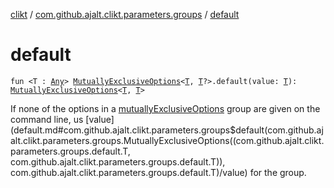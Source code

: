 [clikt](../index.md) / [com.github.ajalt.clikt.parameters.groups](index.md) / [default](./default.md)

# default

`fun <T : `[`Any`](https://kotlinlang.org/api/latest/jvm/stdlib/kotlin/-any/index.html)`> `[`MutuallyExclusiveOptions`](-mutually-exclusive-options/index.md)`<`[`T`](default.md#T)`, `[`T`](default.md#T)`?>.default(value: `[`T`](default.md#T)`): `[`MutuallyExclusiveOptions`](-mutually-exclusive-options/index.md)`<`[`T`](default.md#T)`, `[`T`](default.md#T)`>`

If none of the options in a [mutuallyExclusiveOptions](mutually-exclusive-options.md) group are given on the command line, us [value](default.md#com.github.ajalt.clikt.parameters.groups$default(com.github.ajalt.clikt.parameters.groups.MutuallyExclusiveOptions((com.github.ajalt.clikt.parameters.groups.default.T, com.github.ajalt.clikt.parameters.groups.default.T)), com.github.ajalt.clikt.parameters.groups.default.T)/value) for the group.

